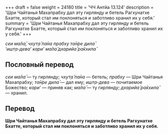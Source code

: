 +++
draft = false
weight = 24180
title = 'ЧЧ Антйа 13.124'
description = 'Шри Чайтанья Махапрабху дал эту гирлянду и бетель Рагхунатхе Бхатте, который стал им поклоняться и заботливо хранил их у себя.'
summary = 'Шри Чайтанья Махапрабху дал эту гирлянду и бетель Рагхунатхе Бхатте, который стал им поклоняться и заботливо хранил их у себя.'
+++

_сеи ма̄ла̄, чхут̣а̄ па̄на прабху та̄н̇ре дила̄  
‘ишт̣а-дева’ кари’ ма̄ла̄ дхарийа̄ ра̄кхила̄_

## Пословный перевод

_сеи_ _ма̄ла̄_ — ту гирлянду; _чхут̣а̄_ _па̄на_ — бетель; _прабху_ — Шри Чайтанья Махапрабху; _та̄н̇ре_ _дила̄_ — дал ему; _ишт̣а_\-_дева_ — почитаемое Божество; _кари’_ — приняв как; _ма̄ла̄_ — ту гирлянду; _дхарийа̄_ _ра̄кхила̄_ — хранил.

## Перевод

**Шри Чайтанья Махапрабху дал эту гирлянду и бетель Рагхунатхе Бхатте, который стал им поклоняться и заботливо хранил их у себя.**
